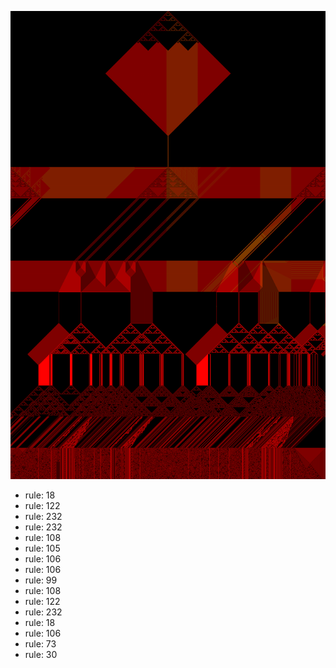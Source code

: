 ![photo](./output.png) 
 * rule: 18
* rule: 122
* rule: 232
* rule: 232
* rule: 108
* rule: 105
* rule: 106
* rule: 106
* rule: 99
* rule: 108
* rule: 122
* rule: 232
* rule: 18
* rule: 106
* rule: 73
* rule: 30
